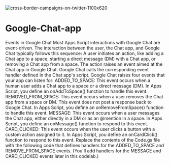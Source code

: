 ![cross-border-campaigns-on-twitter-1100x620](https://user-images.githubusercontent.com/81732853/169067470-aadf435f-554c-4f8a-9300-81b1ebe6a67d.jpg)
# Google-Chat-app
Events in Google Chat  Most Apps Script interactions with Google Chat are event-driven. The interaction between the user, the Chat app, and Google Chat typically follows this sequence:      A user initiates an action, like adding a Chat app to a space, starting a direct message (DM) with a Chat app, or removing a Chat app from a space.     The action raises an event aimed at the Chat app in Google Chat.     Google Chat calls the corresponding event handler defined in the Chat app's script.  Google Chat raises four events that your app can listen for:      ADDED_TO_SPACE: This event occurs when a human user adds a Chat app to a space or a direct message (DM). In Apps Script, you define an onAddToSpace() function to handle this event.     REMOVED_FROM_SPACE: This event occurs when a user removes the Chat app from a space or DM. This event does not post a response back to Google Chat. In Apps Script, you define an onRemoveFromSpace() function to handle this event.     MESSAGE: This event occurs when a user messages the Chat app, either directly in a DM or as an @mention in a space. In Apps Script, you define an onMessage() function to respond to this event.     CARD_CLICKED: This event occurs when the user clicks a button with a custom action assigned to it. In Apps Script, you define an onCardClick() function to respond to this event.  Replace the contents of the Code.gs file with the following code that defines handlers for the ADDED_TO_SPACE and REMOVE_FROM_SPACE events. (You'll add handlers for the MESSAGE and CARD_CLICKED events later in this codelab.)
